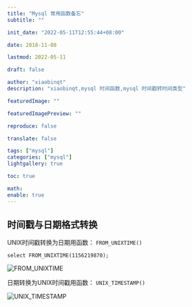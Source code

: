 ```yaml
---
title: "Mysql 常用函数备忘"
subtitle: ""

init_date: "2022-05-11T12:55:44+08:00"

date: 2018-11-08

lastmod: 2022-05-11

draft: false

author: "xiaobinqt"
description: "xiaobinqt,mysql 时间函数,mysql 时间戳转时间类型"

featuredImage: ""

featuredImagePreview: ""

reproduce: false

translate: false

tags: ["mysql"]
categories: ["mysql"]
lightgallery: true

toc: true

math:
enable: true
---
```


<!-- author： xiaobinqt -->
<!-- email： xiaobinqt@163.com -->
<!-- https://xiaobinqt.github.io -->
<!-- https://www.xiaobinqt.cn -->

## 时间戳与日期格式转换

UNIX时间戳转换为日期用函数： `FROM_UNIXTIME()`

```mysql
select FROM_UNIXTIME(1156219870);
```

![FROM_UNIXTIME](https://cdn.xiaobinqt.cn/xiaobinqt.io/20220511/16f68bfe754148f1bd995b6aa0b2e74c.png?imageView2/0/q/75|watermark/2/text/eGlhb2JpbnF0/font/dmlqYXlh/fontsize/1000/fill/IzVDNUI1Qg==/dissolve/52/gravity/SouthEast/dx/15/dy/15 'FROM_UNIXTIME')

日期转换为UNIX时间戳用函数： `UNIX_TIMESTAMP()`

![UNIX_TIMESTAMP](https://cdn.xiaobinqt.cn/xiaobinqt.io/20220511/d1182fbf011d43bf95af2b195956f88b.png?imageView2/0/q/75|watermark/2/text/eGlhb2JpbnF0/font/dmlqYXlh/fontsize/1000/fill/IzVDNUI1Qg==/dissolve/52/gravity/SouthEast/dx/15/dy/15 'UNIX_TIMESTAMP')


